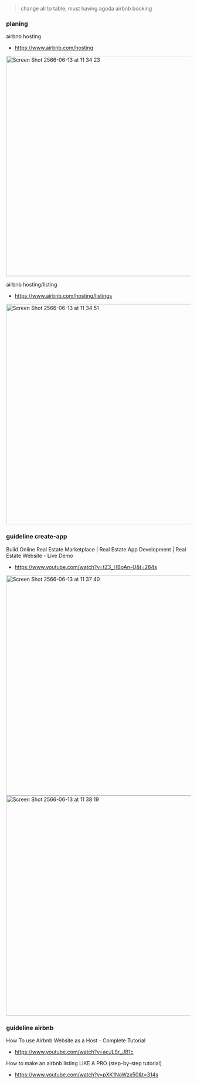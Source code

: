 > change all to table, must having agoda airbnb booking
### planing

airbnb hosting
- https://www.airbnb.com/hosting

<img width="600" alt="Screen Shot 2566-06-13 at 11 34 23" src="https://github.com/989x/learnwithGPT/assets/73060136/a4f983d2-ed25-488d-8299-97a2f6d1018a">

airbnb hosting/listing
- https://www.airbnb.com/hosting/listings

<img width="600" alt="Screen Shot 2566-06-13 at 11 34 51" src="https://github.com/989x/learnwithGPT/assets/73060136/96dd2135-1788-440e-8bf4-6c4bf64adfc5">

### guideline create-app

Build Online Real Estate Marketplace | Real Estate App Development | Real Estate Website - Live Demo
- https://www.youtube.com/watch?v=tZ3_HBoAn-U&t=284s

<img width="600" alt="Screen Shot 2566-06-13 at 11 37 40" src="https://github.com/989x/learnwithGPT/assets/73060136/579edf5c-6736-493b-8dd8-3df32ec7870f">

<img width="600" alt="Screen Shot 2566-06-13 at 11 38 19" src="https://github.com/989x/learnwithGPT/assets/73060136/6db71d25-97c7-4832-bdb0-add2354ba6fa">

### guideline airbnb

How To use Airbnb Website as a Host - Complete Tutorial
- https://www.youtube.com/watch?v=acJLSr_JB1c

How to make an airbnb listing LIKE A PRO (step-by-step tutorial)
- https://www.youtube.com/watch?v=pXK1NoWzx50&t=314s
